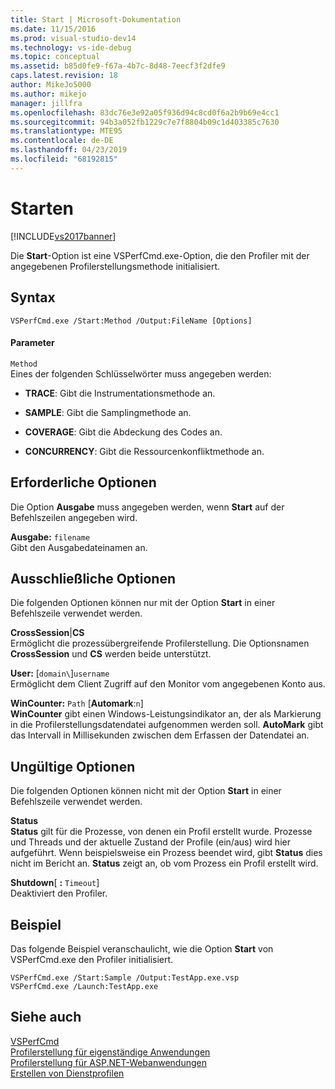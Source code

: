 ```yaml
---
title: Start | Microsoft-Dokumentation
ms.date: 11/15/2016
ms.prod: visual-studio-dev14
ms.technology: vs-ide-debug
ms.topic: conceptual
ms.assetid: b85d0fe9-f67a-4b7c-8d48-7eecf3f2dfe9
caps.latest.revision: 18
author: MikeJo5000
ms.author: mikejo
manager: jillfra
ms.openlocfilehash: 83dc76e3e92a05f936d94c8cd0f6a2b9b69e4cc1
ms.sourcegitcommit: 94b3a052fb1229c7e7f8804b09c1d403385c7630
ms.translationtype: MTE95
ms.contentlocale: de-DE
ms.lasthandoff: 04/23/2019
ms.locfileid: "68192815"
---
```

# <a name="start"></a>Starten
[!INCLUDE[vs2017banner](../includes/vs2017banner.md)]

Die **Start**-Option ist eine VSPerfCmd.exe-Option, die den Profiler mit der angegebenen Profilerstellungsmethode initialisiert.  
  
## <a name="syntax"></a>Syntax  
  
```  
VSPerfCmd.exe /Start:Method /Output:FileName [Options]  
```  
  
#### <a name="parameters"></a>Parameter  
 `Method`  
 Eines der folgenden Schlüsselwörter muss angegeben werden:  
  
- **TRACE**: Gibt die Instrumentationsmethode an.  
  
- **SAMPLE**: Gibt die Samplingmethode an.  
  
- **COVERAGE**: Gibt die Abdeckung des Codes an.  
  
- **CONCURRENCY**: Gibt die Ressourcenkonfliktmethode an.  
  
## <a name="required-options"></a>Erforderliche Optionen  
 Die Option **Ausgabe** muss angegeben werden, wenn **Start** auf der Befehlszeilen angegeben wird.  
  
 **Ausgabe:** `filename`  
 Gibt den Ausgabedateinamen an.  
  
## <a name="exclusive-options"></a>Ausschließliche Optionen  
 Die folgenden Optionen können nur mit der Option **Start** in einer Befehlszeile verwendet werden.  
  
 **CrossSession**&#124;**CS**  
 Ermöglicht die prozessübergreifende Profilerstellung. Die Optionsnamen **CrossSession** und **CS** werden beide unterstützt.  
  
 **User:** [`domain\`]`username`  
 Ermöglicht dem Client Zugriff auf den Monitor vom angegebenen Konto aus.  
  
 **WinCounter:** `Path` [**Automark**:`n`]  
 **WinCounter** gibt einen Windows-Leistungsindikator an, der als Markierung in die Profilerstellungsdatendatei aufgenommen werden soll. **AutoMark** gibt das Intervall in Millisekunden zwischen dem Erfassen der Datendatei an.  
  
## <a name="invalid-options"></a>Ungültige Optionen  
 Die folgenden Optionen können nicht mit der Option **Start** in einer Befehlszeile verwendet werden.  
  
 **Status**  
 **Status** gilt für die Prozesse, von denen ein Profil erstellt wurde. Prozesse und Threads und der aktuelle Zustand der Profile (ein/aus) wird hier aufgeführt. Wenn beispielsweise ein Prozess beendet wird, gibt **Status** dies nicht im Bericht an. **Status** zeigt an, ob vom Prozess ein Profil erstellt wird.  
  
 **Shutdown**[ **:** `Timeout`]  
 Deaktiviert den Profiler.  
  
## <a name="example"></a>Beispiel  
 Das folgende Beispiel veranschaulicht, wie die Option **Start** von VSPerfCmd.exe den Profiler initialisiert.  
  
```  
VSPerfCmd.exe /Start:Sample /Output:TestApp.exe.vsp  
VSPerfCmd.exe /Launch:TestApp.exe  
```  
  
## <a name="see-also"></a>Siehe auch  
 [VSPerfCmd](../profiling/vsperfcmd.md)   
 [Profilerstellung für eigenständige Anwendungen](../profiling/command-line-profiling-of-stand-alone-applications.md)   
 [Profilerstellung für ASP.NET-Webanwendungen](../profiling/command-line-profiling-of-aspnet-web-applications.md)   
 [Erstellen von Dienstprofilen](../profiling/command-line-profiling-of-services.md)
